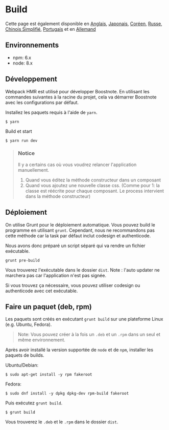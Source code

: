 # Build

Cette page est également disponible en [Anglais](https://github.com/BoostIO/Boostnote/blob/master/docs/build.md), [Japonais](https://github.com/BoostIO/Boostnote/blob/master/docs/jp/build.md), [Coréen](https://github.com/BoostIO/Boostnote/blob/master/docs/ko/build.md), [Russe](https://github.com/BoostIO/Boostnote/blob/master/docs/ru/build.md), [Chinois Simplifié](https://github.com/BoostIO/Boostnote/blob/master/docs/zh_CN/build.md), [Portugais](https://github.com/BoostIO/Boostnote/blob/master/docs/pt_BR/build.md) et en [Allemand](https://github.com/BoostIO/Boostnote/blob/master/docs/de/build.md)

## Environnements

- npm: 6.x
- node: 8.x

## Développement

Webpack HMR est utilisé pour développer Boostnote.
En utilisant les commandes suivantes à la racine du projet, cela va démarrer Boostnote avec les configurations par défaut.

Installez les paquets requis à l'aide de `yarn`.

```
$ yarn
```

Build et start

```
$ yarn run dev
```

> ### Notice
>
> Il y a certains cas où vous voudrez relancer l'application manuellement.
>
> 1. Quand vous éditez la méthode constructeur dans un composant
> 2. Quand vous ajoutez une nouvelle classe css. (Comme pour 1: la classe est réécrite pour chaque composant. Le process intervient dans la méthode constructeur)

## Déploiement

On utilise Grunt pour le déploiement automatique.
Vous pouvez build le programme en utilisant `grunt`. Cependant, nous ne recommandons pas cette méthode car la task par défaut inclut codesign et authenticode.

Nous avons donc préparé un script séparé qui va rendre un fichier exécutable.

```
grunt pre-build
```

Vous trouverez l'exécutable dans le dossier `dist`.
Note : l'auto updater ne marchera pas car l'application n'est pas signée.

Si vous trouvez ça nécessaire, vous pouvez utiliser codesign ou authenticode avec cet exécutable.

## Faire un paquet (deb, rpm)

Les paquets sont créés en exécutant `grunt build` sur une plateforme Linux (e.g. Ubuntu, Fedora).

> Note: Vous pouvez créer à la fois un `.deb` et un `.rpm` dans un seul et même environnement.

Après avoir installé la version supportée de `node` et de `npm`, installer les paquets de builds.

Ubuntu/Debian:

```
$ sudo apt-get install -y rpm fakeroot
```

Fedora:

```
$ sudo dnf install -y dpkg dpkg-dev rpm-build fakeroot
```

Puis exécutez `grunt build`.

```
$ grunt build
```

Vous trouverez le `.deb` et le `.rpm` dans le dossier `dist`.
